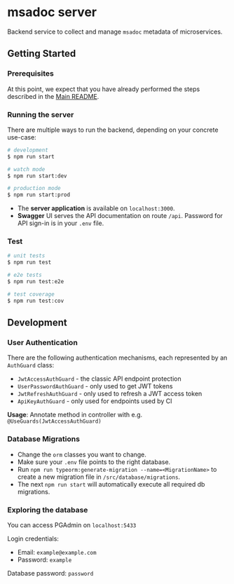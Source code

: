 # msadoc server

Backend service to collect and manage `msadoc` metadata of microservices.

## Getting Started

### Prerequisites

At this point, we expect that you have already performed the steps described in the [Main README](../README.md).

### Running the server

There are multiple ways to run the backend, depending on your concrete use-case:

```bash
# development
$ npm run start

# watch mode
$ npm run start:dev

# production mode
$ npm run start:prod
```

- The **server application** is available on `localhost:3000`.
- **Swagger** UI serves the API documentation on route `/api`. Password for API sign-in is in your `.env` file.

### Test

```bash
# unit tests
$ npm run test

# e2e tests
$ npm run test:e2e

# test coverage
$ npm run test:cov
```

## Development

### User Authentication

There are the following authentication mechanisms, each represented by an `AuthGuard` class:

- `JwtAccessAuthGuard` - the classic API endpoint protection
- `UserPasswordAuthGuard` - only used to get JWT tokens
- `JwtRefreshAuthGuard` - only used to refresh a JWT access token
- `ApiKeyAuthGuard` - only used for endpoints used by CI

**Usage**: Annotate method in controller with e.g. `@UseGuards(JwtAccessAuthGuard)`

### Database Migrations

- Change the `orm` classes you want to change.
- Make sure your `.env` file points to the right database.
- Run `npm run typeorm:generate-migration --name=<MigrationName>` to create a new migration file in `/src/database/migrations`.
- The next `npm run start` will automatically execute all required db migrations.

### Exploring the database

You can access PGAdmin on `localhost:5433`

Login credentials:

- Email: `example@example.com`
- Password: `example`

Database password: `password`
